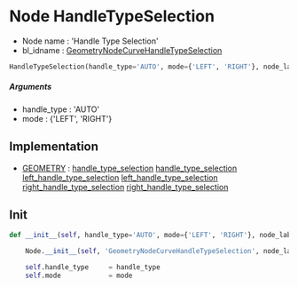 # Node HandleTypeSelection

- Node name : 'Handle Type Selection'
- bl_idname : [GeometryNodeCurveHandleTypeSelection](https://docs.blender.org/api/current/bpy.types.GeometryNodeCurveHandleTypeSelection.html)


``` python
HandleTypeSelection(handle_type='AUTO', mode={'LEFT', 'RIGHT'}, node_label=None, node_color=None)
```
##### Arguments

- handle_type : 'AUTO'
- mode : {'LEFT', 'RIGHT'}

## Implementation

- [GEOMETRY](/docs/GeoNodes/socket_GEOMETRY.md) : [handle_type_selection](/docs/GeoNodes/socket_GEOMETRY.md#handle_type_selection) [handle_type_selection](/docs/GeoNodes/socket_GEOMETRY.md#handle_type_selection) [left_handle_type_selection](/docs/GeoNodes/socket_GEOMETRY.md#left_handle_type_selection) [left_handle_type_selection](/docs/GeoNodes/socket_GEOMETRY.md#left_handle_type_selection) [right_handle_type_selection](/docs/GeoNodes/socket_GEOMETRY.md#right_handle_type_selection) [right_handle_type_selection](/docs/GeoNodes/socket_GEOMETRY.md#right_handle_type_selection)

## Init

``` python
def __init__(self, handle_type='AUTO', mode={'LEFT', 'RIGHT'}, node_label=None, node_color=None):

    Node.__init__(self, 'GeometryNodeCurveHandleTypeSelection', node_label=node_label, node_color=node_color)

    self.handle_type     = handle_type
    self.mode            = mode
```
